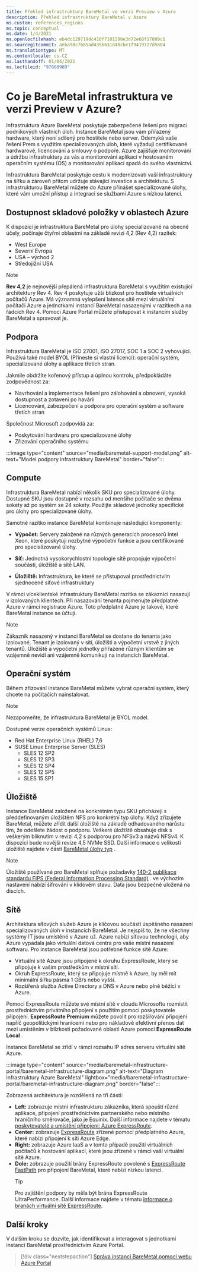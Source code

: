 ```yaml
---
title: Přehled infrastruktury BareMetal ve verzi Preview v Azure
description: Přehled infrastruktury BareMetal v Azure
ms.custom: references_regions
ms.topic: conceptual
ms.date: 1/4/2021
ms.openlocfilehash: eb4dc129719dc410f7101598e3d72e68f17809c1
ms.sourcegitcommit: aeba98c7b85ad435b631d40cbe1f9419727d5884
ms.translationtype: MT
ms.contentlocale: cs-CZ
ms.lasthandoff: 01/04/2021
ms.locfileid: "97860989"
---
```

#  <a name="what-is-baremetal-infrastructure-preview-on-azure"></a>Co je BareMetal infrastruktura ve verzi Preview v Azure?

Infrastruktura Azure BareMetal poskytuje zabezpečené řešení pro migraci podnikových vlastních úloh. Instance BareMetal jsou vám přiřazený hardware, který není sdílený pro hostitele nebo server. Odemyká vaše řešení Prem s využitím specializovaných úloh, které vyžadují certifikované hardwarové, licencování a smlouvy o podpoře. Azure zajišťuje monitorování a údržbu infrastruktury za vás a monitorování aplikací v hostovaném operačním systému (OS) a monitorování aplikací spadá do svého vlastnictví.

Infrastruktura BareMetal poskytuje cestu k modernizovatí vaší infrastruktury na šířku a zároveň přitom udržuje stávající investice a architekturu. S infrastrukturou BareMetal můžete do Azure přinášet specializované úlohy, které vám umožní přístup a integraci se službami Azure s nízkou latencí.

## <a name="sku-availability-in-azure-regions"></a>Dostupnost skladové položky v oblastech Azure
K dispozici je infrastruktura BareMetal pro úlohy specializované na obecné účely, počínaje čtyřmi oblastmi na základě revizí 4,2 (Rev 4,2) razítek:
- West Europe
- Severní Evropa
- USA – východ 2
- Středojižní USA

>[!NOTE]
>**Rev 4,2** je nejnovější přepálená infrastruktura BareMetal s využitím existující architektury Rev 4.  Rev 4 poskytuje užší blízkost pro hostitele virtuálních počítačů Azure. Má významná vylepšení latence sítě mezi virtuálními počítači Azure a jednotkami instancí BareMetal nasazenými v razítkech a na řádcích Rev 4.  Pomocí Azure Portal můžete přistupovat k instancím služby BareMetal a spravovat je. 

## <a name="support"></a>Podpora
Infrastruktura BareMetal je ISO 27001, ISO 27017, SOC 1 a SOC 2 vyhovující.  Používá také model BYOL (Přineste si vlastní licenci): operační systém, specializované úlohy a aplikace třetích stran.  

Jakmile obdržíte kořenový přístup a úplnou kontrolu, předpokládáte zodpovědnost za:
- Navrhování a implementace řešení pro zálohování a obnovení, vysoká dostupnost a zotavení po havárii
- Licencování, zabezpečení a podpora pro operační systém a software třetích stran

Společnost Microsoft zodpovídá za:
- Poskytování hardwaru pro specializované úlohy 
- Zřizování operačního systému

:::image type="content" source="media/baremetal-support-model.png" alt-text="Model podpory infrastruktury BareMetal" border="false":::

## <a name="compute"></a>Compute
Infrastruktura BareMetal nabízí několik SKU pro specializované úlohy. Dostupné SKU jsou dostupné v rozsahu od menšího počítače se dvěma sokety až po systém se 24 sokety. Použijte skladové jednotky specifické pro úlohy pro specializované úlohy.

Samotné razítko instance BareMetal kombinuje následující komponenty:

- **Výpočet:** Servery založené na různých generacích procesorů Intel Xeon, které poskytují nezbytné výpočetní funkce a jsou certifikované pro specializované úlohy.

- **Síť:** Jednotná vysokorychlostní topologie sítě propojuje výpočetní součásti, úložiště a sítě LAN.

- **Úložiště:** Infrastruktura, ke které se přistupoval prostřednictvím sjednocené síťové infrastruktury

V rámci víceklientské infrastruktury BareMetal razítka se zákazníci nasazují v izolovaných klientech. Při nasazování tenanta pojmenujte předplatné Azure v rámci registrace Azure. Toto předplatné Azure je takové, které BareMetal instance se účtují.

>[!NOTE]
>Zákazník nasazený v instanci BareMetal se dostane do tenanta jako izolované. Tenant je izolovaný v síti, úložišti a výpočetní vrstvě z jiných tenantů. Úložiště a výpočetní jednotky přiřazené různým klientům se vzájemně nevidí ani vzájemně komunikují na instancích BareMetal.

## <a name="os"></a>Operační systém
Během zřizování instance BareMetal můžete vybrat operační systém, který chcete na počítačích nainstalovat. 

>[!NOTE]
>Nezapomeňte, že infrastruktura BareMetal je BYOL model.

Dostupné verze operačních systémů Linux:
- Red Hat Enterprise Linux (RHEL) 7,6
- SUSE Linux Enterprise Server (SLES)
   - SLES 12 SP2
   - SLES 12 SP3
   - SLES 12 SP4
   - SLES 12 SP5
   - SLES 15 SP1

## <a name="storage"></a>Úložiště
Instance BareMetal založené na konkrétním typu SKU přicházejí s předdefinovaným úložištěm NFS pro konkrétní typ úlohy. Když zřizujete BareMetal, můžete zřídit další úložiště na základě odhadovaného nárůstu tím, že odešlete žádost o podporu. Veškeré úložiště obsahuje disk s veškerým bliknutím v revizi 4,2 s podporou pro NFSv3 a názvů NFSv4. K dispozici bude novější revize 4,5 NVMe SSD. Další informace o velikosti úložiště najdete v části [BareMetal úlohy typ](../../../virtual-machines/workloads/sap/get-started.md) .

>[!NOTE]
>Úložiště používané pro BareMetal splňuje požadavky [140-2 publikace standardu FIPS (Federal Information Processing Standard)](/microsoft-365/compliance/offering-fips-140-2) . ve výchozím nastavení nabízí šifrování v klidovém stavu. Data jsou bezpečně uložená na discích.

## <a name="networking"></a>Sítě
Architektura síťových služeb Azure je klíčovou součástí úspěšného nasazení specializovaných úloh v instancích BareMetal. Je nejspíš to, že ne všechny systémy IT jsou umístěné v Azure už. Azure nabízí síťovou technologii, aby Azure vypadala jako virtuální datová centra pro vaše místní nasazení softwaru. Pro instance BareMetal jsou potřebné funkce sítě Azure:

- Virtuální sítě Azure jsou připojené k okruhu ExpressRoute, který se připojuje k vašim prostředkům v místní síti.
- Okruh ExpressRoute, který se připojuje místně k Azure, by měl mít minimální šířku pásma 1 GB/s nebo vyšší.
- Rozšířená služba Active Directory a DNS v Azure nebo plně běžící v Azure.

Pomocí ExpressRoute můžete své místní sítě v cloudu Microsoftu rozmístit prostřednictvím privátního připojení s použitím pomoci poskytovatele připojení. **ExpressRoute Premium** můžete povolit pro rozšiřování připojení napříč geopolitickými hranicemi nebo pro nákladově efektivní přenos dat mezi umístěním v blízkosti požadované oblasti Azure pomocí **ExpressRoute Local** .

Instance BareMetal se zřídí v rámci rozsahu IP adres serveru virtuální sítě Azure.

:::image type="content" source="media/baremetal-infrastructure-portal/baremetal-infrastructure-diagram.png" alt-text="Diagram infrastruktury Azure BareMetal" lightbox="media/baremetal-infrastructure-portal/baremetal-infrastructure-diagram.png" border="false":::

Zobrazená architektura je rozdělená na tři části:
- **Left:** zobrazuje místní infrastrukturu zákazníka, která spouští různé aplikace, připojení prostřednictvím partnerského nebo místního hraničního směrovače, jako je Equinix. Další informace najdete v tématu [poskytovatelé a umístění připojení: Azure ExpressRoute](../../../expressroute/expressroute-locations.md).
- **Center:** zobrazuje [ExpressRoute](../../../expressroute/expressroute-introduction.md) zřízené pomocí předplatného Azure, které nabízí připojení k síti Azure Edge.
- **Right:** zobrazuje Azure IaaS a v tomto případě použití virtuálních počítačů k hostování aplikací, které jsou zřízené v rámci vaší virtuální sítě Azure.
- **Dole:** zobrazuje použití brány ExpressRoute povolené s [ExpressRoute FastPath](../../../expressroute/about-fastpath.md) pro připojení BareMetal, které nabízí nízkou latenci.   
   >[!TIP]
   >Pro zajištění podpory by měla být brána ExpressRoute UltraPerformance.  Další informace najdete v tématu [informace o branách virtuální sítě ExpressRoute](../../../expressroute/expressroute-about-virtual-network-gateways.md).

## <a name="next-steps"></a>Další kroky

V dalším kroku se dozvíte, jak identifikovat a interagovat s jednotkami instancí BareMetal prostřednictvím Azure Portal.

> [!div class="nextstepaction"]
> [Správa instancí BareMetal pomocí webu Azure Portal](baremetal-infrastructure-portal.md)
